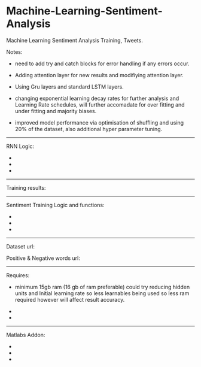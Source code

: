 # Machine-Learning-Sentiment-Analysis
Machine Learning Sentiment Analysis Training, Tweets.

 
Notes: 

- need to add try and catch blocks for error handling if any errors occur.
- Adding attention layer for new results and modifiying attention layer.
- Using Gru layers and standard LSTM layers.
- changing exponential learning decay rates for further analysis and   Learning Rate schedules, will further accomadate for over fitting and under fitting and majority biases.

- improved model performance via optimisation of shuffling and using 20% of the dataset, also additional hyper parameter tuning.

-----
RNN Logic:

-
-
-
-----
Training results:

-----
Sentiment Training Logic and functions:

-
-
-

-----

Dataset url:


Positive & Negative words url:


-----
Requires:
- minimum 15gb ram (16 gb of ram preferable) could try reducing hidden units and Initial learning rate so less learnables being used so less ram required however will affect result accuracy.

-
-
-----
Matlabs Addon:

-
-
-
